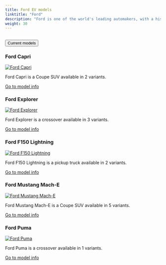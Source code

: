 ```yaml
---
title: Ford EV models
linktitle: "Ford"
description: "Ford is one of the world's leading automakers, with a history of innovation and excellence that spans more than a century. Ford is also committed to leading the transition to a more sustainable and electrified future, with a range of hybrid and electric vehicles (EVs) that offer performance, efficiency, technology and convenience."
weight: 30
---
```

<!-- markdownlint-disable MD033 -->
<!-- markdownlint-disable MD010 -->


<div class="accordion" id="accordionPanelsStayOpenExample">
    <div class="accordion-item">
        <h2 class="accordion-header">
            <button class="accordion-button" type="button" data-bs-toggle="collapse" data-bs-target="#panelsStayOpen-collapseOne" aria-expanded="true" aria-controls="panelsStayOpen-collapseOne">
                        Current models
            </button>
        </h2>
        <div id="panelsStayOpen-collapseOne" class="accordion-collapse collapse show">
            <div class="accordion-body">
    <div class="container p-3 mb-4 bg-body-tertiary rounded border">
        <h3>Ford Capri</h3>
        <div class="row">
            <div class="col col-12 col-md-6">
                <a href="capri">
                    <img src="https://media.evkx.net/multimedia/models/ford/capri/capri_extended_range_rwd/main_1_st.jpg" class="img-fluid" alt="Ford Capri" >
                </a>
            </div>
            <div class="col col-12 col-md-6"><p>
Ford Capri is a Coupe SUV available in 2 variants.
</p>
	<a href="capri/" class="btn btn-outline-primary" role="button">Go to model info</a>
		</div>
	</div>
</div>
    <div class="container p-3 mb-4 bg-body-tertiary rounded border">
        <h3>Ford Explorer</h3>
        <div class="row">
            <div class="col col-12 col-md-6">
                <a href="explorer">
                    <img src="https://media.evkx.net/multimedia/models/ford/explorer/explorer_extended_range_awd/main_1_st.jpg" class="img-fluid" alt="Ford Explorer" >
                </a>
            </div>
            <div class="col col-12 col-md-6"><p>
Ford Explorer is a crossover available in 3 variants.
</p>
	<a href="explorer/" class="btn btn-outline-primary" role="button">Go to model info</a>
		</div>
	</div>
</div>
    <div class="container p-3 mb-4 bg-body-tertiary rounded border">
        <h3>Ford F150 Lightning</h3>
        <div class="row">
            <div class="col col-12 col-md-6">
                <a href="f150_lightning">
                    <img src="https://media.evkx.net/multimedia/models/ford/f150_lightning/f150_lightning_extended_range/main_1_st.jpg" class="img-fluid" alt="Ford F150 Lightning" >
                </a>
            </div>
            <div class="col col-12 col-md-6"><p>
Ford F150 Lightning is a pickup truck available in 2 variants.
</p>
	<a href="f150_lightning/" class="btn btn-outline-primary" role="button">Go to model info</a>
		</div>
	</div>
</div>
    <div class="container p-3 mb-4 bg-body-tertiary rounded border">
        <h3>Ford Mustang Mach-E</h3>
        <div class="row">
            <div class="col col-12 col-md-6">
                <a href="mustang_mach-e">
                    <img src="https://media.evkx.net/multimedia/models/ford/mustang_mach-e/mustang_mach-e_long_range_awd/main_1_st.jpg" class="img-fluid" alt="Ford Mustang Mach-E" >
                </a>
            </div>
            <div class="col col-12 col-md-6"><p>
Ford Mustang Mach-E is a Coupe SUV available in 5 variants.
</p>
	<a href="mustang_mach-e/" class="btn btn-outline-primary" role="button">Go to model info</a>
		</div>
	</div>
</div>
    <div class="container p-3 mb-4 bg-body-tertiary rounded border">
        <h3>Ford Puma</h3>
        <div class="row">
            <div class="col col-12 col-md-6">
                <a href="puma">
                    <img src="https://media.evkx.net/multimedia/models/ford/puma/puma_gen-e/main_1_st.jpg" class="img-fluid" alt="Ford Puma" >
                </a>
            </div>
            <div class="col col-12 col-md-6"><p>
Ford Puma is a crossover available in 1 variants.
</p>
	<a href="puma/" class="btn btn-outline-primary" role="button">Go to model info</a>
		</div>
	</div>
</div>
        </div>
    </div>
</div></div>
